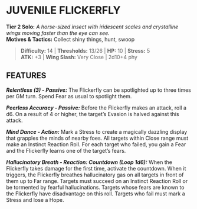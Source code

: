 # JUVENILE FLICKERFLY

**Tier 2 Solo:** *A horse-sized insect with iridescent scales and crystalline wings moving faster than the eye can see.*  
**Motives & Tactics:** Collect shiny things, hunt, swoop

> **Difficulty:** 14 | **Thresholds:** 13/26 | **HP:** 10 | **Stress:** 5  
> **ATK:** +3 | **Wing Slash:** Very Close | 2d10+4 phy  

## FEATURES

***Relentless (3) - Passive:*** The Flickerfly can be spotlighted up to three times per GM turn. Spend Fear as usual to spotlight them.

***Peerless Accuracy - Passive:*** Before the Flickerfly makes an attack, roll a d6. On a result of 4 or higher, the target’s Evasion is halved against this attack.

***Mind Dance - Action:*** Mark a Stress to create a magically dazzling display that grapples the minds of nearby foes. All targets within Close range must make an Instinct Reaction Roll. For each target who failed, you gain a Fear and the Flickerfly learns one of the target’s fears.

***Hallucinatory Breath - Reaction: Countdown (Loop 1d6):*** When the Flickerfly takes damage for the first time, activate the countdown. When it triggers, the Flickerfly breathes hallucinatory gas on all targets in front of them up to Far range. Targets must succeed on an Instinct Reaction Roll or be tormented by fearful hallucinations. Targets whose fears are known to the Flickerfly have disadvantage on this roll. Targets who fail must mark a Stress and lose a Hope.
